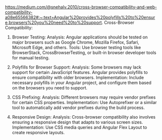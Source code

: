 https://medium.com/@snehalv.2010/cross-browser-compatibility-and-web-compatibility-a08e65566382#:~:text=Angular%20provides%20polyfills%20to%20ensure,browsers%20you%20need%20to%20support.
Cross-Browser Compatibility:

1. Browser Testing:
Analysis: Angular applications should be tested on major browsers such as Google Chrome, Mozilla Firefox, Safari, Microsoft Edge, and others.
Tools: Use browser testing tools like BrowserStack, CrossBrowserTesting, or built-in browser developer tools for manual testing.

2. Polyfills for Browser Support:
Analysis: Some browsers may lack support for certain JavaScript features. Angular provides polyfills to ensure compatibility with older browsers.
Implementation: Include necessary polyfills in your Angular project, and configure them based on the browsers you need to support.

4. CSS Prefixing:
Analysis: Different browsers may require vendor prefixes for certain CSS properties.
Implementation: Use Autoprefixer or a similar tool to automatically add vendor prefixes during the build process.

4. Responsive Design:
Analysis: Cross-browser compatibility also involves ensuring a responsive design that adapts to various screen sizes.
Implementation: Use CSS media queries and Angular Flex Layout to create responsive layouts.
